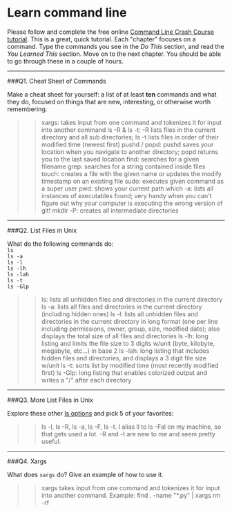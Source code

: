 # Learn command line

Please follow and complete the free online [Command Line Crash Course
tutorial](http://cli.learncodethehardway.org/book/). This is a great,
quick tutorial. Each "chapter" focuses on a command. Type the commands
you see in the _Do This_ section, and read the _You Learned This_
section. Move on to the next chapter. You should be able to go through
these in a couple of hours.

---

###Q1.  Cheat Sheet of Commands  

Make a cheat sheet for yourself: a list of at least **ten** commands and what they do, focused on things that are new, interesting, or otherwise worth remembering.

> > xargs: takes input from one command and tokenizes it for input into another command
> > ls -R & ls -t: -R lists files in the current directory and all sub directories; ls -t lists files in order of their modified time (newest first)
> > pushd / popd: pushd saves your location when you navigate to another directory; popd returns you to the last saved location
> > find: searches for a given filename
> > grep: searches for a string contained inside files
> > touch: creates a file with the given name or updates the modify timestamp on an existing file
> > sudo: executes given command as a super user
> > pwd: shows your current path
> > which -a: lists all instances of executables found; very handy when you can't figure out why your computer is executing the wrong version of git!
> > mkdir -P: creates all intermediate directories


---

###Q2.  List Files in Unix   

What do the following commands do:  
`ls`  
`ls -a`  
`ls -l`  
`ls -lh`  
`ls -lah`  
`ls -t`  
`ls -Glp`  

> > ls: lists all unhidden files and directories in the current directory
> > ls -a: lists all files and directories in the current directory (including hidden ones)
> > ls -l: lists all unhidden files and directories in the current directory in long format (one per line including permissions, owner, group, size, modified date); also displays the total size of all files and directories
> > ls -lh: long listing and limits the file size to 3 digits w/unit (byte, kilobyte, megabyte, etc...) in base 2
> > ls -lah: long listing that includes hidden files and directories, and displays a 3 digit file size w/unit
> > ls -t: sorts list by modified time (most recently modified first)
> > ls -Glp: long listing that enables colorized output and writes a "/" after each directory

---

###Q3.  More List Files in Unix  

Explore these other [ls options](http://www.techonthenet.com/unix/basic/ls.php) and pick 5 of your favorites:

> > ls -l, ls -R, ls -a, ls -F, ls -t. I alias ll to ls -Fal on my machine, so that gets used a lot. -R and -t are new to me and seem pretty useful.

---

###Q4.  Xargs   

What does `xargs` do? Give an example of how to use it.

> > xargs takes input from one command and tokenizes it for input into another command. Example: find . -name "*.py" | xargs rm -rf

 

